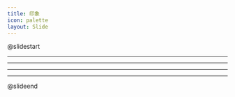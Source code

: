 ```yaml
---
title: 印象
icon: palette
layout: Slide
---
```


<!-- markdownlint-disable MD024 MD033 -->

@slidestart

<!-- .slide: data-auto-animate  data-background="https://pic.3gbizhi.com/2021/1227/20211227092309212.jpg" -->

---

<!-- .slide: data-auto-animate  data-background="https://pic.3gbizhi.com/2021/1228/20211228042032573.jpg" -->

---

<!-- .slide: data-auto-animate  data-background="https://pic.3gbizhi.com/2021/1208/20211208022357673.png" -->

---

<!-- .slide: data-auto-animate  data-background="https://pic.3gbizhi.com/2021/1228/20211228042031718.jpg" -->

---

<!-- .slide: data-auto-animate  data-background="https://pic.3gbizhi.com/2021/1108/20211108084330993.jpg" -->

@slideend
